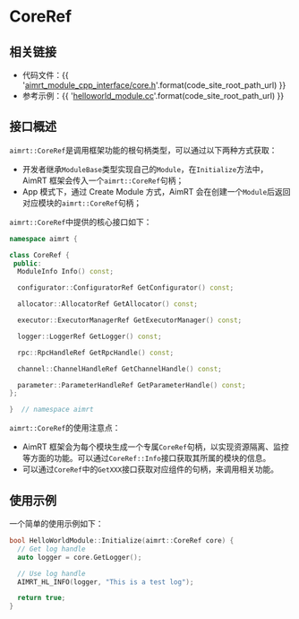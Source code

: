 # CoreRef

## 相关链接

- 代码文件：{{ '[aimrt_module_cpp_interface/core.h]({}/src/interface/aimrt_module_cpp_interface/core.h)'.format(code_site_root_path_url) }}
- 参考示例：{{ '[helloworld_module.cc]({}/src/examples/cpp/helloworld/module/helloworld_module/helloworld_module.cc)'.format(code_site_root_path_url) }}


## 接口概述

`aimrt::CoreRef`是调用框架功能的根句柄类型，可以通过以下两种方式获取：
- 开发者继承`ModuleBase`类型实现自己的`Module`，在`Initialize`方法中，AimRT 框架会传入一个`aimrt::CoreRef`句柄；
- App 模式下，通过 Create Module 方式，AimRT 会在创建一个`Module`后返回对应模块的`aimrt::CoreRef`句柄；

`aimrt::CoreRef`中提供的核心接口如下：

```cpp
namespace aimrt {

class CoreRef {
 public:
  ModuleInfo Info() const;

  configurator::ConfiguratorRef GetConfigurator() const;

  allocator::AllocatorRef GetAllocator() const;

  executor::ExecutorManagerRef GetExecutorManager() const;

  logger::LoggerRef GetLogger() const;

  rpc::RpcHandleRef GetRpcHandle() const;

  channel::ChannelHandleRef GetChannelHandle() const;

  parameter::ParameterHandleRef GetParameterHandle() const;
};

}  // namespace aimrt
```

`aimrt::CoreRef`的使用注意点：
- AimRT 框架会为每个模块生成一个专属`CoreRef`句柄，以实现资源隔离、监控等方面的功能。可以通过`CoreRef::Info`接口获取其所属的模块的信息。
- 可以通过`CoreRef`中的`GetXXX`接口获取对应组件的句柄，来调用相关功能。

## 使用示例

一个简单的使用示例如下：
```cpp
bool HelloWorldModule::Initialize(aimrt::CoreRef core) {
  // Get log handle
  auto logger = core.GetLogger();

  // Use log handle
  AIMRT_HL_INFO(logger, "This is a test log");

  return true;
}
```

